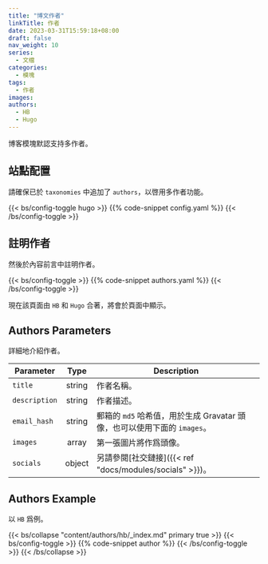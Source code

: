 ```yaml
---
title: "博文作者"
linkTitle: 作者
date: 2023-03-31T15:59:18+08:00
draft: false
nav_weight: 10
series:
  - 文檔
categories:
  - 模塊
tags:
  - 作者
images:
authors:
  - HB
  - Hugo
---
```


博客模塊默認支持多作者。

<!--more-->

## 站點配置

請確保已於 `taxonomies` 中追加了 `authors`，以啓用多作者功能。

{{< bs/config-toggle hugo >}}
{{% code-snippet config.yaml %}}
{{< /bs/config-toggle >}}

## 註明作者

然後於內容前言中註明作者。

{{< bs/config-toggle >}}
{{% code-snippet authors.yaml %}}
{{< /bs/config-toggle >}}

現在該頁面由 `HB` 和 `Hugo` 合著，將會於頁面中顯示。

## Authors Parameters

詳細地介紹作者。

| Parameter     |  Type  | Description                                                                |
| ------------- | :----: | -------------------------------------------------------------------------- |
| `title`       | string | 作者名稱。                                                                 |
| `description` | string | 作者描述。                                                                 |
| `email_hash`  | string | 郵箱的 `md5` 哈希值，用於生成 Gravatar 頭像，也可以使用下面的 `images`。 |
| `images`      | array  | 第一張圖片將作爲頭像。                                                     |
| `socials`     | object | 另請參閱[社交鏈接]({{< ref "docs/modules/socials" >}})。                   |

## Authors Example

以 `HB` 爲例。

{{< bs/collapse "content/authors/hb/_index.md" primary true >}}
{{< bs/config-toggle >}}
{{% code-snippet author %}}
{{< /bs/config-toggle >}}
{{< /bs/collapse >}}
